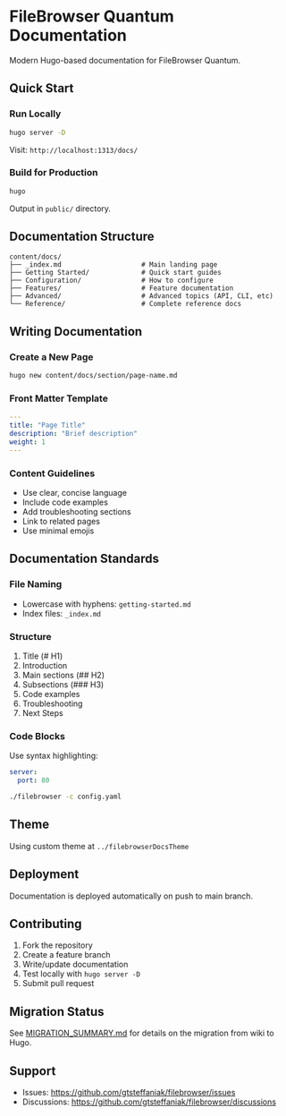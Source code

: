 # FileBrowser Quantum Documentation

Modern Hugo-based documentation for FileBrowser Quantum.

## Quick Start

### Run Locally

```bash
hugo server -D
```

Visit: `http://localhost:1313/docs/`

### Build for Production

```bash
hugo
```

Output in `public/` directory.

## Documentation Structure

```
content/docs/
├── _index.md                    # Main landing page
├── Getting Started/             # Quick start guides
├── Configuration/               # How to configure
├── Features/                    # Feature documentation
├── Advanced/                    # Advanced topics (API, CLI, etc)
└── Reference/                   # Complete reference docs
```

## Writing Documentation

### Create a New Page

```bash
hugo new content/docs/section/page-name.md
```

### Front Matter Template

```yaml
---
title: "Page Title"
description: "Brief description"
weight: 1
---
```

### Content Guidelines

- Use clear, concise language
- Include code examples
- Add troubleshooting sections
- Link to related pages
- Use minimal emojis

## Documentation Standards

### File Naming
- Lowercase with hyphens: `getting-started.md`
- Index files: `_index.md`

### Structure
1. Title (# H1)
2. Introduction
3. Main sections (## H2)
4. Subsections (### H3)
5. Code examples
6. Troubleshooting
7. Next Steps

### Code Blocks

Use syntax highlighting:

```yaml
server:
  port: 80
```

```bash
./filebrowser -c config.yaml
```

## Theme

Using custom theme at `../filebrowserDocsTheme`

## Deployment

Documentation is deployed automatically on push to main branch.

## Contributing

1. Fork the repository
2. Create a feature branch
3. Write/update documentation
4. Test locally with `hugo server -D`
5. Submit pull request

## Migration Status

See [MIGRATION_SUMMARY.md](MIGRATION_SUMMARY.md) for details on the migration from wiki to Hugo.

## Support

- Issues: https://github.com/gtsteffaniak/filebrowser/issues
- Discussions: https://github.com/gtsteffaniak/filebrowser/discussions

